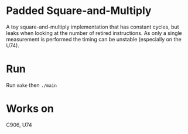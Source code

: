 # Padded Square-and-Multiply

A toy square-and-multiply implementation that has constant cycles, but leaks when looking at the number of retired instructions. 
As only a single measurement is performed the timing can be unstable (especially on the U74). 

# Run 
Run `make` then `./main`

# Works on
C906, U74

